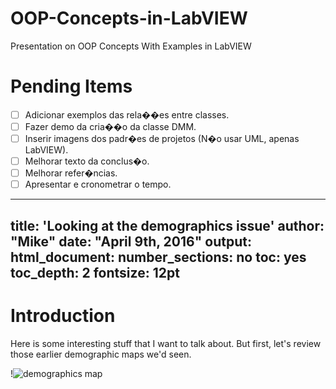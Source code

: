 # OOP-Concepts-in-LabVIEW
Presentation on OOP Concepts With Examples in LabVIEW


# Pending Items

- [ ] Adicionar exemplos das rela��es entre classes.
- [ ] Fazer demo da cria��o da classe DMM.
- [ ] Inserir imagens dos padr�es de projetos (N�o usar UML, apenas LabVIEW).
- [ ] Melhorar texto da conclus�o.
- [ ] Melhorar refer�ncias.
- [ ] Apresentar e cronometrar o tempo.

---
title: 'Looking at the demographics issue'
author: "Mike"
date: "April 9th, 2016"
output:
  html_document:
    number_sections: no
    toc: yes
    toc_depth: 2
fontsize: 12pt
---

# Introduction

Here is some interesting stuff that I want to talk about.  But first, let's review those earlier demographic maps we'd seen.

!![demographics map]('Teste.html')
